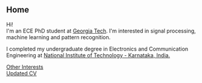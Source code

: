 ## Home

Hi!   
I'm an ECE PhD student at [Georgia Tech](https://www.ece.gatech.edu/). I'm interested in signal processing, machine learning and pattern recognition. 

I completed my undergraduate degree in Electronics and Communication Engineering at [National Institute of Technology - Karnataka, India.](https://www.nitk.ac.in/) 

[Other Interests](interests.md)  
[Updated CV](https://drive.google.com/file/d/1w2KBlsQEaJ_E4ndkVGwYq43vma2azREk/view?usp=sharing)  


